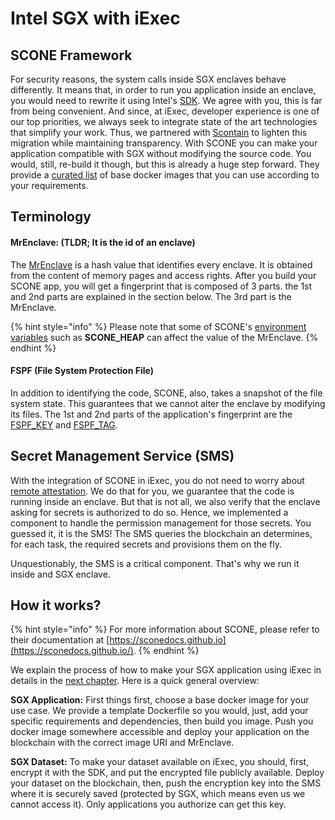 # Intel SGX with iExec

## SCONE Framework

For security reasons, the system calls inside SGX enclaves behave differently. It means that, in order to run you application inside an enclave, you would need to rewrite it using Intel's [SDK](https://software.intel.com/en-us/sgx/sdk). We agree with you, this is far from being convenient. And since, at iExec, developer experience is one of our top priorities, we always seek to integrate state of the art technologies that simplify your work. Thus, we partnered with [Scontain](https://scontain.com) to lighten this migration while maintaining transparency. With SCONE you can make your application compatible with SGX without modifying the source code. You would, still, re-build it though, but this is already a huge step forward. They provide a [curated list](https://sconedocs.github.io/SCONE_Curated_Images/) of base docker images that you can use according to your requirements.

## Terminology

#### MrEnclave: \(TLDR; It is the id of an enclave\)

The [MrEnclave](https://sconedocs.github.io/MrEnclave/) is a hash value that identifies every enclave. It is obtained from the content of memory pages and access rights. After you build your SCONE app, you will get a fingerprint that is composed of 3 parts. the 1st and 2nd parts are explained in the section below. The 3rd part is the MrEnclave.

{% hint style="info" %}
Please note that some of SCONE's [environment variables](https://sconedocs.github.io/SCONE_ENV/) such as **SCONE\_HEAP** can affect the value of the MrEnclave.
{% endhint %}

#### FSPF \(File System Protection File\)

In addition to identifying the code, SCONE, also, takes a snapshot of the file system state. This guarantees that we cannot alter the enclave by modifying its files. The 1st and 2nd parts of the application's fingerprint are the [FSPF\_KEY](https://sconedocs.github.io/SCONE_Fileshield/#file-system-protection-file) and [FSPF\_TAG](https://sconedocs.github.io/SCONE_Fileshield/#file-system-protection-file).

## Secret Management Service \(SMS\)

With the integration of SCONE in iExec, you do not need to worry about [remote attestation](intel-sgx-technology.md#remote-attestation). We do that for you, we guarantee that the code is running inside an enclave. But that is not all, we also verify that the enclave asking for secrets is authorized to do so. Hence, we implemented a component to handle the permission management for those secrets. You guessed it, it is the SMS! The SMS queries the blockchain an determines, for each task, the required secrets and provisions them on the fly.

Unquestionably, the SMS is a critical component. That's why we run it inside and SGX enclave.

## How it works?

{% hint style="info" %}
For more information about SCONE, please refer to their documentation at [https://sconedocs.github.io](https://sconedocs.github.io/).
{% endhint %}

We explain the process of how to make your SGX application using iExec in details in the [next chapter](create-your-first-sgx-app.md). Here is a quick general overview:

**SGX Application:** First things first, choose a base docker image for your use case. We provide a template Dockerfile so you would, just, add your specific requirements and dependencies, then build you image. Push you docker image somewhere accessible and deploy your application on the blockchain with the correct image URI and MrEnclave.

**SGX Dataset:** To make your dataset available on iExec, you should, first, encrypt it with the SDK, and put the encrypted file publicly available. Deploy your dataset on the blockchain, then, push the encryption key into the SMS where it is securely saved \(protected by SGX, which means even us we cannot access it\). Only applications you authorize can get this key.

